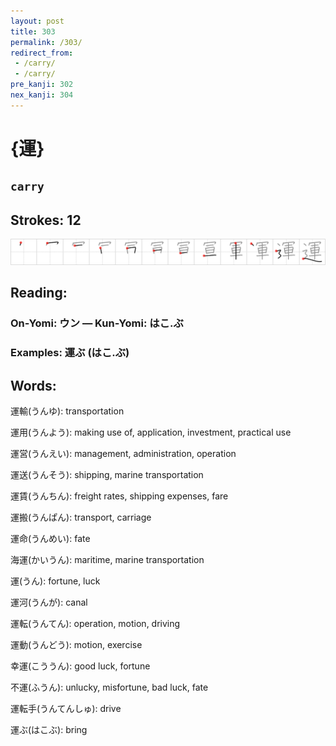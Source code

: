 ```yaml
---
layout: post
title: 303
permalink: /303/
redirect_from:
 - /carry/
 - /carry/
pre_kanji: 302
nex_kanji: 304
---
```


# {運}

## `carry`

## Strokes: 12

<div class="stroke"><img src="../images/E9818B.png" /></div>

## Reading:

### On-Yomi: ウン &mdash; Kun-Yomi: はこ.ぶ

### Examples: 運ぶ (はこ.ぶ)

## Words:

運輸(うんゆ): transportation

運用(うんよう): making use of, application, investment, practical use

運営(うんえい): management, administration, operation

運送(うんそう): shipping, marine transportation

運賃(うんちん): freight rates, shipping expenses, fare

運搬(うんぱん): transport, carriage

運命(うんめい): fate

海運(かいうん): maritime, marine transportation

運(うん): fortune, luck

運河(うんが): canal

運転(うんてん): operation, motion, driving

運動(うんどう): motion, exercise

幸運(こううん): good luck, fortune

不運(ふうん): unlucky, misfortune, bad luck, fate

運転手(うんてんしゅ): drive

運ぶ(はこぶ): bring
